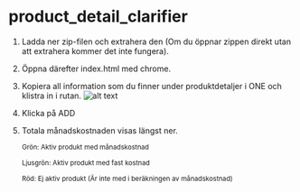# product_detail_clarifier

1. Ladda ner zip-filen och extrahera den (Om du öppnar zippen direkt utan att extrahera kommer det inte fungera).
2. Öppna därefter index.html med chrome.
3. Kopiera all information som du finner under produktdetaljer i ONE och klistra in i rutan.
![alt text](Skärmbild.png)
5. Klicka på ADD
6. Totala månadskostnaden visas längst ner.
   
    <sub>Grön: Aktiv produkt med månadskostnad</sub>
    
    <sub>Ljusgrön: Aktiv produkt med fast kostnad</sub>
    
    <sub>Röd: Ej aktiv produkt (Är inte med i beräkningen av månadskostnad)</sub>
